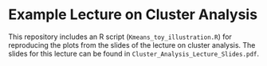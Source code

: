 # Example Lecture on Cluster Analysis

This repository includes an R script (`Kmeans_toy_illustration.R`) for reproducing the plots from the slides of the lecture on cluster analysis. The slides for this lecture can be found in `Cluster_Analysis_Lecture_Slides.pdf`.
